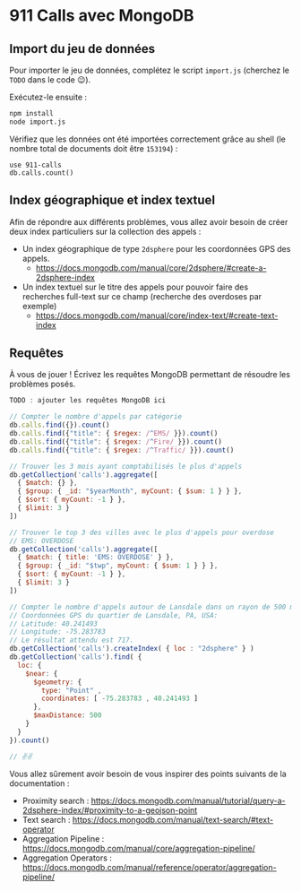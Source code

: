 # 911 Calls avec MongoDB

## Import du jeu de données

Pour importer le jeu de données, complétez le script `import.js` (cherchez le `TODO` dans le code :wink:).

Exécutez-le ensuite :

```bash
npm install
node import.js
```

Vérifiez que les données ont été importées correctement grâce au shell (le nombre total de documents doit être `153194`) :

```
use 911-calls
db.calls.count()
```

## Index géographique et index textuel

Afin de répondre aux différents problèmes, vous allez avoir besoin de créer deux index particuliers sur la collection des appels :

- Un index géographique de type `2dsphere` pour les coordonnées GPS des appels.
  - https://docs.mongodb.com/manual/core/2dsphere/#create-a-2dsphere-index
- Un index textuel sur le titre des appels pour pouvoir faire des recherches full-text sur ce champ (recherche des overdoses par exemple)
  - https://docs.mongodb.com/manual/core/index-text/#create-text-index

## Requêtes

À vous de jouer ! Écrivez les requêtes MongoDB permettant de résoudre les problèmes posés.

```js
TODO : ajouter les requêtes MongoDB ici

// Compter le nombre d'appels par catégorie
db.calls.find({}).count()
db.calls.find({"title": { $regex: /^EMS/ }}).count()
db.calls.find({"title": { $regex: /^Fire/ }}).count()
db.calls.find({"title": { $regex: /^Traffic/ }}).count()

// Trouver les 3 mois ayant comptabilisés le plus d'appels
db.getCollection('calls').aggregate([
  { $match: {} },
  { $group: { _id: "$yearMonth", myCount: { $sum: 1 } } },
  { $sort: { myCount: -1 } },
  { $limit: 3 }
])

// Trouver le top 3 des villes avec le plus d'appels pour overdose
// EMS: OVERDOSE
db.getCollection('calls').aggregate([
  { $match: { title: 'EMS: OVERDOSE' } },
  { $group: { _id: "$twp", myCount: { $sum: 1 } } },
  { $sort: { myCount: -1 } },
  { $limit: 3 }
])

// Compter le nombre d'appels autour de Lansdale dans un rayon de 500 mètres
// Coordonnées GPS du quartier de Lansdale, PA, USA:
// Latitude: 40.241493
// Longitude: -75.283783
// Le résultat attendu est 717.
db.getCollection('calls').createIndex( { loc : "2dsphere" } )
db.getCollection('calls').find( {
  loc: {
    $near: {
      $geometry: {
        type: "Point" ,
        coordinates: [ -75.283783 , 40.241493 ]
      },
      $maxDistance: 500
    }
  }
}).count()

// ✌✌
```

Vous allez sûrement avoir besoin de vous inspirer des points suivants de la documentation :

- Proximity search : https://docs.mongodb.com/manual/tutorial/query-a-2dsphere-index/#proximity-to-a-geojson-point
- Text search : https://docs.mongodb.com/manual/text-search/#text-operator
- Aggregation Pipeline : https://docs.mongodb.com/manual/core/aggregation-pipeline/
- Aggregation Operators : https://docs.mongodb.com/manual/reference/operator/aggregation-pipeline/
